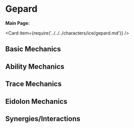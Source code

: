 # Gepard

**Main Page:**

<Card item={require('../../../characters/ice/gepard.md')} />

## Basic Mechanics

## Ability Mechanics

## Trace Mechanics

## Eidolon Mechanics

## Synergies/Interactions
